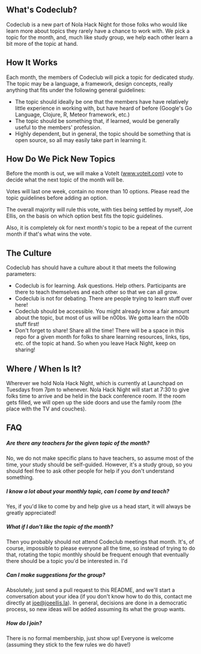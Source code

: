 ## What's Codeclub?

Codeclub is a new part of Nola Hack Night for those folks who would like learn more about topics they rarely have a chance to work with.  We pick a topic for the month, and, much like study group, we help each other learn a bit more of the topic at hand.

## How It Works
Each month, the members of Codeclub will pick a topic for dedicated study.  The topic may be a language, a framework, design concepts, really anything that fits under the following general guidelines:

* The topic should ideally be one that the members have have relatively little experience in working with, but have heard of before (Google's Go Language, Clojure, R, Meteor framework, etc.)
* The topic should be something that, if learned, would be generally useful to the members' profession.
* Highly dependent, but in general, the topic should be something that is open source, so all may easily take part in learning it.

## How Do We Pick New Topics
Before the month is out, we will make a VoteIt (www.voteit.com) vote to decide what the next topic of the month will be. 

Votes will last one week, contain no more than 10 options.  Please read the topic guidelines before adding an option.

The overall majority will rule this vote, with ties being settled by myself, Joe Ellis, on the basis on which option best fits the topic guidelines. 

Also, it is completely ok for next month's topic to be a repeat of the current month if that's what wins the vote.

## The Culture
Codeclub has should have a culture about it that meets the following parameters:

* Codeclub is for learning. Ask questions. Help others. Participants are there to teach themselves and each other so that we can all grow.
* Codeclub is not for debating. There are people trying to learn stuff over here!
* Codeclub should be accessible. You might already know a fair amount about the topic, but most of us will be n00bs. We gotta learn the n00b stuff first!
* Don't forget to share! Share all the time! There will be a space in this repo for a given month for folks to share learning resources, links, tips, etc. of the topic at hand. So when you leave Hack Night, keep on sharing!

## Where / When Is It?

Wherever we hold Nola Hack Night, which is currently at Launchpad on Tuesdays from 7pm to whenever.  Nola Hack Night will start at 7:30 to give folks time to arrive and be held in the back conference room.  If the room gets filled, we will open up the side doors and use the family room (the place with the TV and couches).


## FAQ

##### Are there any teachers for the given topic of the month?
No, we do not make specific plans to have teachers, so assume most of the time, your study should be self-guided.  However, it's a study group, so you should feel free to ask other people for help if you don't understand something.  

##### I know a lot about your monthly topic, can I come by and teach?
Yes, if you'd like to come by and help give us a head start, it will always be greatly appreciated!


##### What if I don't like the topic of the month?
Then you probably should not attend Codeclub meetings that month.  It's, of course, impossible to please everyone all the time, so instead of trying to do that, rotating the topic monthly should be frequent enough that eventually there should be a topic you'd be interested in.  I'd


##### Can I make suggestions for the group?
Absolutely, just send a pull request to this README, and we'll start a conversation about your idea (if you don't know how to do this, contact me directly at joe@joeellis.la).  In general, decisions are done in a democratic process, so new ideas will be added assuming its what the group wants.


##### How do I join?
There is no formal membership, just show up!  Everyone is welcome (assuming they stick to the few rules we do have!)
